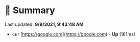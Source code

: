 # 📖 Summary
Last updated: **9/9/2021, 9:43:48 AM**

- `GET` [https://google.com](https://google.com) - **Up** (161ms)
